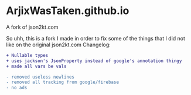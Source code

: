 # ArjixWasTaken.github.io
A fork of json2kt.com

So uhh, this is a fork I made in order to fix some of the things that I did not like on the original json2kt.com
Changelog:

```diff
+ Nullable types
+ uses jackson's JsonProperty instead of google's annotation thingy
+ made all vars be vals

- removed useless newlines
- removed all tracking from google/firebase
- no ads
```
